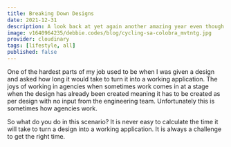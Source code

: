 ```yaml
---
title: Breaking Down Designs
date: 2021-12-31
description: A look back at yet again another amazing year even though times were hard. From lockdowns to in person conferences, to changing jobs and learning a new library, as well as mentoring, teaching workshops, doing lots of sport and so much more.
image: v1640964235/debbie.codes/blog/cycling-sa-colobra_mvtntg.jpg
provider: cloudinary
tags: [lifestyle, all]
published: false
---
```


One of the hardest parts of my job used to be when I was given a design and asked how long it would take to turn it into a working application. The joys of working in agencies when sometimes work comes in at a stage when the design has already been created meaning it has to be created as per design with no input from the engineering team. Unfortunately this is sometimes how agencies work.

So what do you do in this scenario? It is never easy to calculate the time it will take to turn a design into a working application. It is always a challenge to get the right time.
